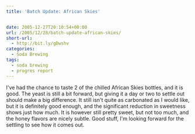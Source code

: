 ```yaml
---
title: 'Batch Update: African Skies'


date: 2005-12-27T20:10:54+00:00
url: /2005/12/28/batch-update-african-skies/
short-url:
  - http://bit.ly/gDwshv
categories:
  - Soda Brewing
tags:
  - soda brewing
  - progres report
---
```

I've had the chance to taste 2 of the chilled African Skies bottles, and it is good. The yeast is still a bit forward, but giving it a day or two to settle out should make a big difference. It still isn't quite as carbonated as I would like, but it is definitely good enough, and the significant reduction in sweetness shows just how much. It is however still pretty sweet, but not too much, and the honey flavors are nicely subtle. Good stuff, I'm looking forward for the settling to see how it comes out.